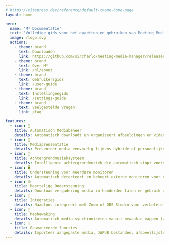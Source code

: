 ```yaml
---
# https://vitepress.dev/reference/default-theme-home-page
layout: home

hero:
  name: 'M³ Documentatie'
  text: 'Volledige gids voor het opzetten en gebruiken van Meeting Media Manager'
  image: /logo.svg
  actions:
    - theme: brand
      text: Downloaden
      link: https://github.com/sircharlo/meeting-media-manager/releases/latest
    - theme: brand
      text: Over M³
      link: /nl/about
    - theme: brand
      text: Gebruikersgids
      link: /user-guide
    - theme: brand
      text: Instellingengids
      link: /settings-guide
    - theme: brand
      text: Veelgestelde vragen
      link: /faq

features:
  - icon: 🚀
    title: Automatisch Mediabeheer
    details: Automatisch downloadt en organiseert afbeeldingen en video's voor gemeentebijeenkomsten in elke taal beschikbaar op de officiële website van Jehovah's Getuigen.
  - icon: 🎦
    title: Mediaprensentatie
    details: Presenteer media eenvoudig tijdens hybride of persoonlijke bijeenkomsten met geavanceerde bediening, zoom-/pan-mogelijkheden en aangepaste timingopties.
  - icon: 🎵
    title: Achtergrondmuzieksysteem
    details: Intelligente achtergrondmuziek die automatisch stopt voordat bijeenkomsten beginnen en met één klik opnieuw kan worden gestart na bijeenkomsten.
  - icon: 🖥️
    title: Ondersteuning voor meerdere monitoren
    details: Automatisch detecteert en beheert externe monitoren voor naadloze mediaprensentaties en website delen.
  - icon: 🌐
    title: Meertalige Ondersteuning
    details: Download vergadering media in honderden talen en gebruik de interface van M³ in een van de vele beschikbare talen.
  - icon: 🧩
    title: Integraties
    details: Naadloos integreert met Zoom of OBS Studio voor verbeterd mediabeheer en afspelen tijdens vergaderingen.
  - icon: 📁
    title: Mapbewaking
    details: Automatisch media synchroniseren vanuit bewaakte mappen (zoals Dropbox of OneDrive) en media exporteren naar mappen.
  - icon: 🎯
    title: Geavanceerde functies
    details: Importeer aangepaste media, JWPUB bestanden, afspeellijsten, audio Bijbelopnamen en beheer meerdere gemeenten.
---
```

